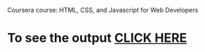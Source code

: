 Coursera course: HTML, CSS, and Javascript for Web Developers

# To see the output [CLICK HERE](https://sri2793.github.io/HTML-CSS-Javascript-for-Web-Developers/module3-solution/)
